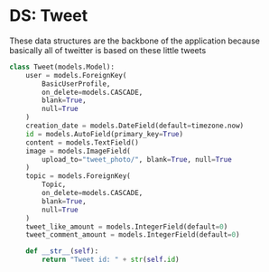 # DS: Tweet

These data structures are the backbone of the application because basically all of tweitter is based on these little tweets

```python
class Tweet(models.Model):
    user = models.ForeignKey(
        BasicUserProfile,
        on_delete=models.CASCADE,
        blank=True,
        null=True
    )
    creation_date = models.DateField(default=timezone.now)
    id = models.AutoField(primary_key=True)
    content = models.TextField()
    image = models.ImageField(
        upload_to="tweet_photo/", blank=True, null=True
    )
    topic = models.ForeignKey(
        Topic,
        on_delete=models.CASCADE,
        blank=True,
        null=True
    )
    tweet_like_amount = models.IntegerField(default=0)
    tweet_comment_amount = models.IntegerField(default=0)

    def __str__(self):
        return "Tweet id: " + str(self.id)
```
